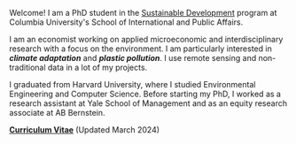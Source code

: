 
Welcome! I am a PhD student in the [Sustainable Development](https://www.sipa.columbia.edu/academics/programs/phd-sustainable-development) program at Columbia University's School of International and Public Affairs.
 
I am an economist working on applied microeconomic and interdisciplinary research with a focus on the environment. I am particularly interested in ***climate adaptation*** and ***plastic pollution***. I use remote sensing and non-traditional data in a lot of my projects.
 
I graduated from Harvard University, where I studied Environmental Engineering and Computer Science. Before starting my PhD, I worked as a research assistant at Yale School of Management and as an equity research associate at AB Bernstein. 

__[Curriculum Vitae](/pdf/apapp_cv.pdf)__ (Updated March 2024)